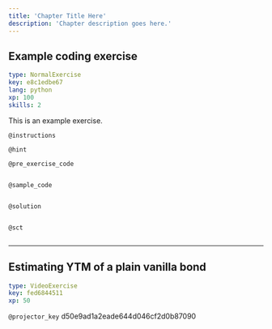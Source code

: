 ```yaml
---
title: 'Chapter Title Here'
description: 'Chapter description goes here.'
---
```


## Example coding exercise

```yaml
type: NormalExercise
key: e8c1edbe67
lang: python
xp: 100
skills: 2
```

This is an example exercise.

`@instructions`


`@hint`


`@pre_exercise_code`
```{python}

```

`@sample_code`
```{python}

```

`@solution`
```{python}

```

`@sct`
```{python}

```

---

## Estimating YTM of a plain vanilla bond

```yaml
type: VideoExercise
key: fed6844511
xp: 50
```

`@projector_key`
d50e9ad1a2eade644d046cf2d0b87090
